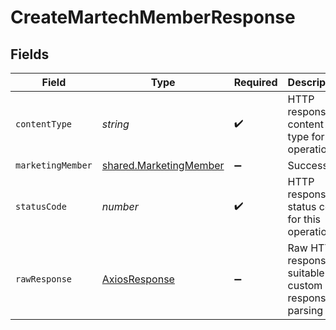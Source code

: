# CreateMartechMemberResponse


## Fields

| Field                                                                   | Type                                                                    | Required                                                                | Description                                                             |
| ----------------------------------------------------------------------- | ----------------------------------------------------------------------- | ----------------------------------------------------------------------- | ----------------------------------------------------------------------- |
| `contentType`                                                           | *string*                                                                | :heavy_check_mark:                                                      | HTTP response content type for this operation                           |
| `marketingMember`                                                       | [shared.MarketingMember](../../../sdk/models/shared/marketingmember.md) | :heavy_minus_sign:                                                      | Successful                                                              |
| `statusCode`                                                            | *number*                                                                | :heavy_check_mark:                                                      | HTTP response status code for this operation                            |
| `rawResponse`                                                           | [AxiosResponse](https://axios-http.com/docs/res_schema)                 | :heavy_minus_sign:                                                      | Raw HTTP response; suitable for custom response parsing                 |